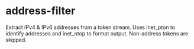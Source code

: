 address-filter
==============

Extract IPv4 & IPv6 addresses from a token stream.  Uses inet_pton to
identify addresses and inet_ntop to format output.  Non-address tokens are
skipped.
